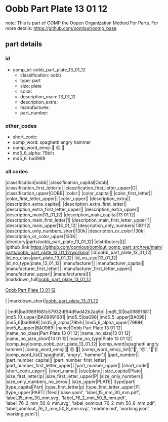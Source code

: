 # Oobb Part Plate 13 01 12  

note: This is part of OOMP the Oopen Organization Method For Parts. For more details: https://github.com/oomlout/oomp_base

##  part details





### id
* oomp_id: oobb_part_plate_13_01_12
  * classification: oobb
  * type: part
  * size: plate
  * color: 
  * description_main: 13_01_12
  * description_extra: 
  * manufacturer: 
  * part_number: 

### other_codes
* short_code: 
* oomp_word: spaghetti angry hammer
* oomp_word_emoji :spaghetti: :angry: :hammer:
* md5_6_alpha: 79bih
* md5_6: ba0989

### all codes 
|classification|oobb|
|classification_capital|Oobb|
|classification_first_letter|o|
|classification_first_letter_upper|O|
|classification_upper|OOBB|
|color||
|color_capital||
|color_first_letter||
|color_first_letter_upper||
|color_upper||
|description_extra||
|description_extra_capital||
|description_extra_first_letter||
|description_extra_first_letter_upper||
|description_extra_upper||
|description_main|13_01_12|
|description_main_capital|13 01.12|
|description_main_first_letter|1|
|description_main_first_letter_upper|1|
|description_main_upper|13_01_12|
|description_only_numbers|130112|
|description_only_numbers_short|130k|
|description_or_color|130k|
|description_or_color_upper|130K|
|directory|parts/oobb_part_plate_13_01_12|
|distributors|[]|
|github_link|https://github.com/oomlout/oomlout_oomp_part_src/tree/main/parts/oobb_part_plate_13_01_12/working|
|id|oobb_part_plate_13_01_12|
|id_no_class|part_plate_13_01_12|
|id_no_size|13_01_12|
|id_no_type|plate_13_01_12|
|manufacturer||
|manufacturer_capital||
|manufacturer_first_letter||
|manufacturer_first_letter_upper||
|manufacturer_upper||
|manufacturers|[]|
|markdown_full|[oobb_part_plate_13_01_12](https://github.com/oomlout/oomlout_oomp_part_src/tree/main/parts/oobb_part_plate_13_01_12/working)<br>[](https://github.com/oomlout/oomlout_oomp_part_src/tree/main/parts/oobb_part_plate_13_01_12/working)<br>[Oobb Part Plate 13 01 12](https://github.com/oomlout/oomlout_oomp_part_src/tree/main/parts/oobb_part_plate_13_01_12/working)<br><br>|
|markdown_short|[oobb_part_plate_13_01_12](https://github.com/oomlout/oomlout_oomp_part_src/tree/main/parts/oobb_part_plate_13_01_12/working)<br><br>|
|md5|ba09891681c57932df94d9ad42b2aa5b|
|md5_10|ba09891681|
|md5_10_upper|BA09891681|
|md5_5|ba098|
|md5_5_upper|BA098|
|md5_6|ba0989|
|md5_6_alpha|79bih|
|md5_6_alpha_upper|79BIH|
|md5_6_upper|BA0989|
|name|Oobb Part Plate 13 01 12|
|name_no_class|Part Plate 13 01 12|
|name_no_size|13 01 12|
|name_no_size_short|13 01 12|
|name_no_type|Plate 13 01 12|
|oomp_key|oomp_oobb_part_plate_13_01_12|
|oomp_word|spaghetti angry hammer|
|oomp_word_emoji|:spaghetti: :angry: :hammer:|
|oomp_word_emoji_list|[':spaghetti:', ':angry:', ':hammer:']|
|oomp_word_list|['spaghetti', 'angry', 'hammer']|
|part_number||
|part_number_capital||
|part_number_first_letter||
|part_number_first_letter_upper||
|part_number_upper||
|short_code||
|short_code_upper||
|short_name||
|size|plate|
|size_capital|Plate|
|size_first_letter|p|
|size_first_letter_upper|P|
|size_only_numbers||
|size_only_numbers_no_zeros||
|size_upper|PLATE|
|type|part|
|type_capital|Part|
|type_first_letter|p|
|type_first_letter_upper|P|
|type_upper|PART|
|files|['base.yaml', 'label_15_mm_30_mm.pdf', 'label_15_mm_30_mm.svg', 'label_76_2_mm_50_8_mm.pdf', 'label_76_2_mm_50_8_mm.svg', 'label_oomlout_76_2_mm_50_8_mm.pdf', 'label_oomlout_76_2_mm_50_8_mm.svg', 'readme.md', 'working.json', 'working.yaml']|

